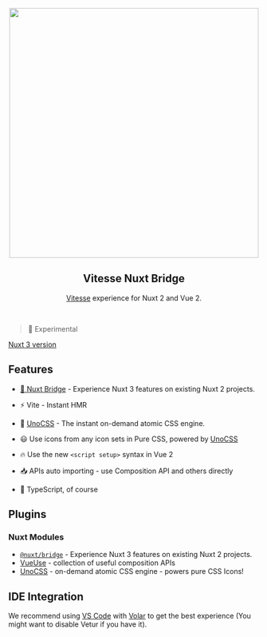 <p align="center">
<img src="https://user-images.githubusercontent.com/11247099/109278332-6100e780-7853-11eb-9632-ce0b870017e0.png" width="500"/>
</p>

<h2 align="center">Vitesse Nuxt Bridge</h2>

<p align="center">
<a href="https://github.com/antfu/vitesse">Vitesse</a> experience for Nuxt 2 and Vue 2.
</p><br>

> 🧪 Experimental

[Nuxt 3 version](https://github.com/antfu/vitesse-nuxt3)

## Features

- [💚 Nuxt Bridge](https://v3.nuxtjs.org/getting-started/bridge) - Experience Nuxt 3 features on existing Nuxt 2 projects.

- ⚡️ Vite - Instant HMR

- 🎨 [UnoCSS](https://github.com/unocss/unocss) - The instant on-demand atomic CSS engine.

- 😃 Use icons from any icon sets in Pure CSS, powered by [UnoCSS](https://github.com/unocss/unocss)

- 🔥 Use the new `<script setup>` syntax in Vue 2

- 📥 APIs auto importing - use Composition API and others directly

- 🦾 TypeScript, of course

## Plugins

### Nuxt Modules

- [`@nuxt/bridge`](https://v3.nuxtjs.org/getting-started/bridge) - Experience Nuxt 3 features on existing Nuxt 2 projects.
- [VueUse](https://github.com/antfu/vueuse) - collection of useful composition APIs
- [UnoCSS](https://github.com/antfu/unocss) - on-demand atomic CSS engine - powers pure CSS Icons!

## IDE Integration

We recommend using [VS Code](https://code.visualstudio.com/) with [Volar](https://github.com/johnsoncodehk/volar) to get the best experience (You might want to disable Vetur if you have it).
